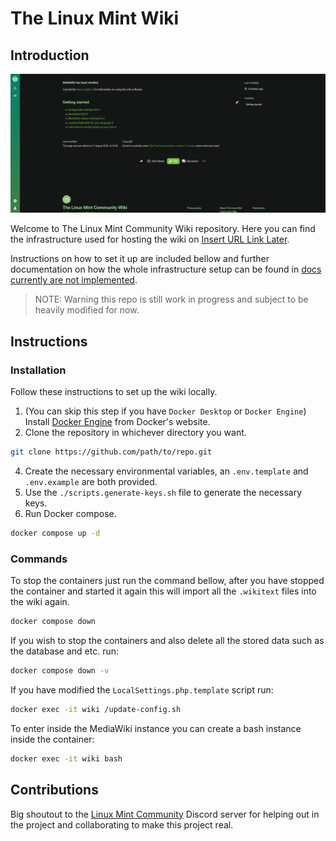 # The Linux Mint Wiki

## Introduction

![Introduction Preview](docs/assets/images/Preview.png)

Welcome to The Linux Mint Community Wiki repository. Here you can find the infrastructure used for hosting the wiki on [Insert URL Link Later]().

Instructions on how to set it up are included bellow and further documentation on how the whole infrastructure setup can be found in [docs currently are not implemented]().

> NOTE: Warning this repo is still work in progress and subject to be heavily modified for now.

## Instructions

### Installation

Follow these instructions to set up the wiki locally.

1. (You can skip this step if you have `Docker Desktop` or `Docker Engine`) Install [Docker Engine](https://docs.docker.com/engine/install/) from Docker's website.
2. Clone the repository in whichever directory you want.

```sh
git clone https://github.com/path/to/repo.git
```

4. Create the necessary environmental variables, an `.env.template` and `.env.example` are both provided.
5. Use the `./scripts.generate-keys.sh` file to generate the necessary keys.
6. Run Docker compose.

```sh
docker compose up -d
```

### Commands

To stop the containers just run the command bellow, after you have stopped the container and started it again this will import all the `.wikitext` files into the wiki again.

```sh
docker compose down
```

If you wish to stop the containers and also delete all the stored data such as the database and etc. run:

```sh
docker compose down -v
```

If you have modified the `LocalSettings.php.template` script run:

```sh
docker exec -it wiki /update-config.sh
```

To enter inside the MediaWiki instance you can create a bash instance inside the container:

```sh
docker exec -it wiki bash
```

## Contributions

Big shoutout to the [Linux Mint Community](https://discord.gg/mint) Discord server for helping out in the project and collaborating to make this project real.
